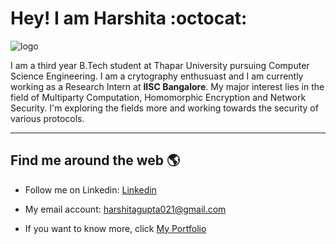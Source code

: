 # Hey! I am Harshita :octocat:

![logo](https://user-images.githubusercontent.com/66556662/102007513-bf87f080-3d4f-11eb-857a-f674817d04bc.jpg)

<p>I am a third year B.Tech student at Thapar University pursuing Computer Science Engineering.
I am a crytography enthusuast and I am currently working as a Research Intern at <b>IISC Bangalore</b>. My major interest lies in the field of Multiparty Computation, Homomorphic Encryption and Network Security. I'm exploring the fields more and working towards the security of various protocols.</p>
<hr>

## Find me around the web :earth_americas:

- Follow me on Linkedin: <a href="https://www.linkedin.com/in/harshita-gupta-2980b21b3/">Linkedin</a>
- My email account: <a href="#">harshitagupta021@gmail.com</a>

- If you want to know more, click <a href="https://harshitaaaaaa.github.io/My-Portfolio/"> My Portfolio</a>
